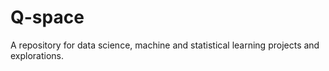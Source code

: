# Q-space
A repository for data science, machine and statistical learning projects and explorations. 
